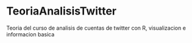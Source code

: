 # TeoriaAnalisisTwitter
Teoria del curso de analisis de cuentas de twitter con R, visualizacion e informacion basica
